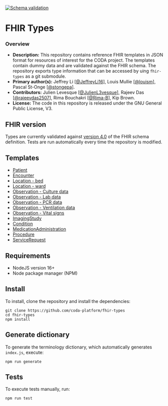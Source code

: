 [![Schema validation](https://github.com/coda-platform/fhir-types/actions/workflows/publish.yml/badge.svg)](https://github.com/coda-platform/fhir-types/actions/workflows/publish.yml)
<br />

# FHIR Types

### Overview

- **Description:** This repository contains reference FHIR templates in JSON format for resources of interest for the CODA project. The templates contain dummy data and are validated against the FHIR schema. The repository exports type information that can be accessed by uing `fhir-types` as a git submodule.
- **Primary author(s):** Jeffrey Li [[@JeffreyLi16](https://github.com/JeffreyLi16)], Louis Mullie [[@louism](https://github.com/louismullie)], Pascal St-Onge [[@stongepa](https://github.com/stongepa)].
- **Contributors:** Julien Levesque [[@JulienL3vesque](https://github.com/JulienL3vesque)], Rajeev Das [[@rajeevdas2507](https://github.com/rajeevdas2507)], Rima Bouchakri [[@Rima-B](https://github.com/Rima-B)], Kip Brown.
- **License:** The code in this repository is released under the GNU General Public License, V3.

## FHIR version

Types are currently validated against [version 4.0](http://hl7.org/fhir/R4/fhir.schema.json.zip) of the FHIR schema definition. Tests are run automatically every time the repository is modified.

## Templates

- [Patient](https://github.com/coda-platform/fhir-types/blob/main/lib/templates/Patient.js)
- [Encounter](https://github.com/coda-platform/fhir-types/blob/main/lib/templates/Encounter.js)
- [Location - bed](https://github.com/coda-platform/fhir-types/blob/main/lib/templates/Location-bed.js)
- [Location - ward](https://github.com/coda-platform/fhir-types/blob/main/lib/templates/Location-ward.js)
- [Observation - Culture data](https://github.com/coda-platform/fhir-types/blob/main/lib/templates/Observation-Culture.js)
- [Observation - Lab data](https://github.com/coda-platform/fhir-types/blob/main/lib/templates/Observation-Labs.js)
- [Observation - PCR data](https://github.com/coda-platform/fhir-types/blob/main/lib/templates/Observation-PCR.js)
- [Observation - Ventilation data](https://github.com/coda-platform/fhir-types/blob/main/lib/templates/Observation-Vent.js)
- [Observation - Vital signs](https://github.com/coda-platform/fhir-types/blob/main/lib/templates/Observation-VitalSigns.js)
- [ImagingStudy](https://github.com/coda-platform/fhir-types/blob/main/lib/templates/ImagingStudy.js)
- [Condition](https://github.com/coda-platform/fhir-types/blob/main/lib/templates/Condition.js)
- [MedicationAdministration](https://github.com/coda-platform/fhir-types/blob/main/lib/templates/MedicationAdministration.js)
- [Procedure](https://github.com/coda-platform/fhir-types/blob/main/lib/templates/Procedure.js)
- [ServiceRequest](https://github.com/coda-platform/fhir-types/blob/main/lib/templates/ServiceRequest.js)

## Requirements

- NodeJS version 16+
- Node package manager (NPM)

## Install

To install, clone the repository and install the dependencies:

```
git clone https://github.com/coda-platform/fhir-types
cd fhir-types
npm install
```

## Generate dictionary

To generate the terminology dictionary, which automatically generates `index.js`, execute:

```
npm run generate
```

## Tests

To execute tests manually, run:

```
npm run test
```
